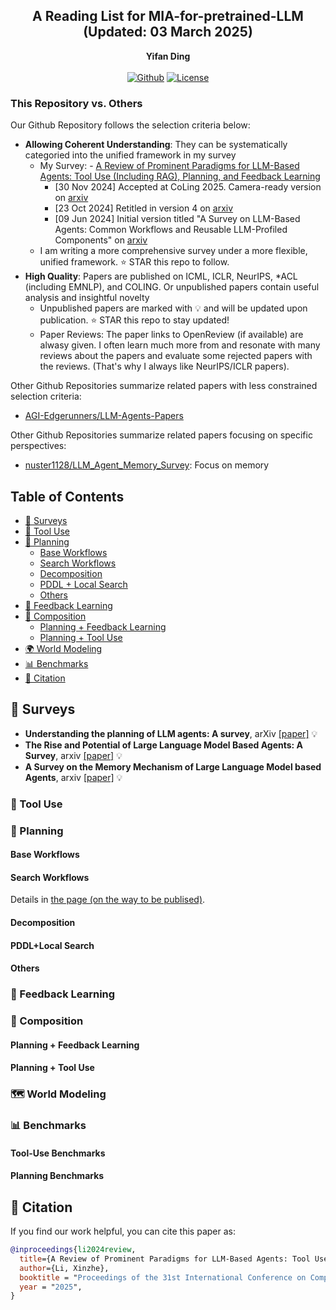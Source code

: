 <div align="center">
<h2>    
A Reading List for MIA-for-pretrained-LLM (Updated: 03 March 2025)
</div>

<div align="center">
<b>Yifan Ding</b>
</div>

<!-- <div align="center">
<sup>2</sup>Shanghai University of Finance and Economics, Shanghai, China
</div> -->

<br />

<div align="center">
    <!-- <a href="https://arxiv.org/abs/2406.05804"><img src="https://img.shields.io/badge/CoLing-2025-b31b1b" alt="Paper"></a> -->
    <a href="https://github.com/xinzhel/llm-agent-survey"><img src="https://img.shields.io/github/last-commit/xinzhel/llm-agent-survey?color=blue" alt="Github"></a>
    <a href="https://github.com/xinzhel/llm-agent-survey/blob/main/LICENSE"> <img alt="License" src="https://img.shields.io/github/license/xinzhel/llm-agent-survey?color=green"> </a>
</div>



### This Repository vs. Others
Our Github Repository follows the selection criteria below:
- **Allowing Coherent Understanding**: They can be systematically categoried into the unified framework in my survey
  - My Survey: - [A Review of Prominent Paradigms for LLM-Based Agents: Tool Use (Including RAG), Planning, and Feedback Learning](https://arxiv.org/abs/2406.05804)
    - [30 Nov 2024] Accepted at CoLing 2025. Camera-ready version on [arxiv](https://arxiv.org/abs/2406.05804)
    - [23 Oct 2024] Retitled in version 4 on [arxiv](https://arxiv.org/abs/2406.05804v5)
    - [09 Jun 2024] Initial version titled  "A Survey on LLM-Based Agents: Common Workflows and Reusable LLM-Profiled Components" on [arxiv](https://arxiv.org/abs/2406.05804v2)
  -  I am writing a more comprehensive survey under a more flexible, unified framework. ⭐️ STAR this repo to follow.  
- **High Quality**: Papers are published on ICML, ICLR, NeurIPS, *ACL (including EMNLP), and COLING. Or unpublished papers contain useful analysis and insightful novelty 
  - Unpublished papers are marked with 💡 and will be updated upon publication. ⭐️ STAR this repo to stay updated!  
  - Paper Reviews: The paper links to OpenReview (if available) are alwasy given. I often learn much more from and resonate with many reviews about the papers and evaluate some rejected papers with the reviews. (That's why I always like NeurIPS/ICLR papers).

Other Github Repositories summarize related papers with less constrained selection criteria:
* [AGI-Edgerunners/LLM-Agents-Papers](https://github.com/AGI-Edgerunners/LLM-Agents-Papers?tab=readme-ov-file)

Other Github Repositories summarize related papers focusing on specific perspectives:
* [nuster1128/LLM_Agent_Memory_Survey](https://github.com/nuster1128/LLM_Agent_Memory_Survey): Focus on memory



## Table of Contents
- [🎁 Surveys](#gift-surveys)
- [🚀 Tool Use](#rocket-tool-use)
- [🧠 Planning](#brain-planning)
  - [Base Workflows](#base-workflows)
  - [Search Workflows](#search-workflows)
  - [Decomposition](#decomposition)
  - [PDDL + Local Search](#pddl+local-search)
  - [Others](#others)
- [🔄 Feedback Learning](#arrows_counterclockwise-feedback-learning)
- [🧩 Composition](#jigsaw-composition)
  - [Planning + Feedback Learning](#planning--feedback-learning)
  - [Planning + Tool Use](#planning--tool-use)
- [🌍 World Modeling](#world_map-world-modeling)
  <!-- - [LLM as World Models](#llm-as-world-models)
  - [LLM-Generated World Models](#llm-generated-world-models) -->
- [📊 Benchmarks](#bar_chart-benchmarks)
- [📝 Citation](#memo-citation)


## :gift: Surveys
- **Understanding the planning of LLM agents: A survey**, arXiv [[paper]](https://arxiv.org/abs/2402.02716) 💡
- **The Rise and Potential of Large Language Model Based Agents: A Survey**, arxiv [[paper]](https://arxiv.org/abs/2309.07864) 💡
- **A Survey on the Memory Mechanism of Large Language Model based Agents**, arxiv [[paper]](https://arxiv.org/abs/2404.13501) 💡

### :rocket: Tool Use

### :brain: Planning

#### Base Workflows

#### Search Workflows 
Details in [the page (on the way to be publised)](search.md).
<!-- BFS/DFS -->

#### Decomposition

#### PDDL+Local Search

#### Others

### :arrows_counterclockwise: Feedback Learning


### :jigsaw: Composition
#### Planning + Feedback Learning

#### Planning + Tool Use

### :world_map: World Modeling
<!-- #### LLM as World Models -->

### :bar_chart: Benchmarks
#### Tool-Use Benchmarks

#### Planning Benchmarks


## :memo: Citation

If you find our work helpful, you can cite this paper as:

```bibtex
@inproceedings{li2024review,
  title={A Review of Prominent Paradigms for LLM-Based Agents: Tool Use (Including RAG), Planning, and Feedback Learning},
  author={Li, Xinzhe},
  booktitle = "Proceedings of the 31st International Conference on Computational Linguistics",
  year = "2025",  
}
```

